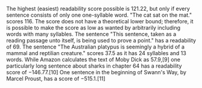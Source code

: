 The highest (easiest) readability score possible is 121.22, but only if every sentence consists of only one one-syllable word. "The cat sat on the mat." scores 116. The score does not have a theoretical lower bound; therefore, it is possible to make the score as low as wanted by arbitrarily including words with many syllables. The sentence "This sentence, taken as a reading passage unto itself, is being used to prove a point." has a readability of 69. The sentence "The Australian platypus is seemingly a hybrid of a mammal and reptilian creature." scores 37.5 as it has 24 syllables and 13 words. While Amazon calculates the text of Moby Dick as 57.9,[9] one particularly long sentence about sharks in chapter 64 has a readability score of −146.77.[10] One sentence in the beginning of Swann's Way, by Marcel Proust, has a score of −515.1.[11]
